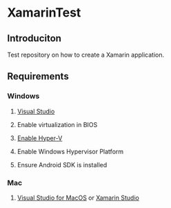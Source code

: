 # XamarinTest

## Introduciton

Test repository on how to create a Xamarin application.

## Requirements

### Windows

1. [Visual Studio](https://visualstudio.microsoft.com/downloads/)

2. Enable virtualization in BIOS

3. [Enable Hyper-V](https://docs.microsoft.com/en-us/virtualization/hyper-v-on-windows/quick-start/enable-hyper-v)

4. Enable Windows Hypervisor Platform

5. Ensure Android SDK is installed

### Mac

1. [Visual Studio for MacOS](https://visualstudio.microsoft.com/downloads/) or [Xamarin Studio](https://stackoverflow.com/questions/32069849/installing-xamarin-studio-on-windows)
